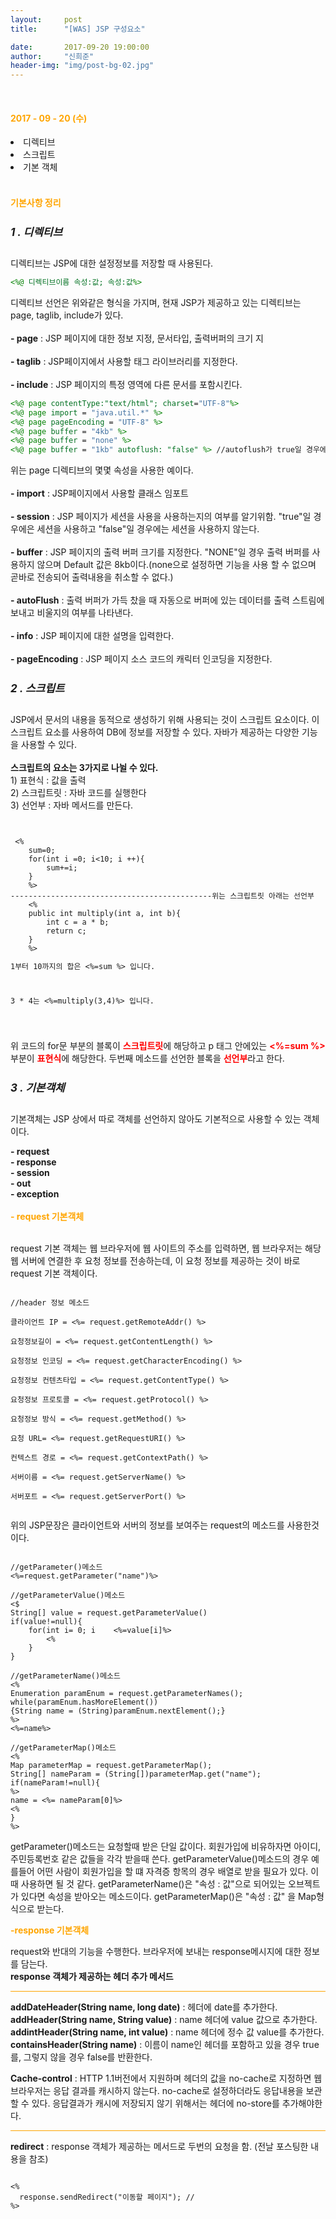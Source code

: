 ```yaml
---
layout:     post
title:      "[WAS] JSP 구성요소"

date:       2017-09-20 19:00:00
author:     "신희준"
header-img: "img/post-bg-02.jpg"
---
```

<br>
<H4 style ="font-weight:bold; color : orange">2017 - 09 - 20 (수)</H4>
<li>디렉티브</li>
<li>스크립트 </li>
<li>기본 객체</li>

<br>
<H4 style ="font-weight:bold; color:orange;">기본사항 정리</H4>


<h5 style = "font-size: 17px; font-weight : bold;">1 . 디렉티브</h5>

<p>
디렉티브는 JSP에 대한 설정정보를 저장할 때 사용된다.    
</p>

~~~JSP
<%@ 디렉티브이름 속성:값; 속성:값%>
~~~

<p>
디렉티브 선언은 위와같은 형식을 가지며, 현재 JSP가 제공하고 있는 디렉티브는 page, taglib, include가 있다.
<br><br>
<b>- page</b> : JSP 페이지에 대한 정보 지정, 문서타입, 출력버퍼의 크기 지
<br><br>
<b>- taglib</b> : JSP페이지에서 사용할 태그 라이브러리를 지정한다.
<BR><br>
<B>- include</B> : JSP 페이지의 특정 영역에 다른 문서를 포함시킨다.
</p>


~~~jsp
<%@ page contentType:"text/html"; charset="UTF-8"%>
<%@ page import = "java.util.*" %>
<%@ page pageEncoding = "UTF-8" %>
<%@ page buffer = "4kb" %>   
<%@ page buffer = "none" %>
<%@ page buffer = "1kb" autoflush: "false" %> //autoflush가 true일 경우에는 JSP 페이지 가 생성하는 데이터 크기가 버퍼보다 커지면 출력한다.
~~~



<p>위는 page 디렉티브의 몇몇 속성을 사용한 예이다.<br>
<br>
<B>- import</B> : JSP페이지에서 사용할 클래스 임포트<BR><BR>
<B>- session</B> : JSP 페이지가 세션을 사용을 사용하는지의 여부를 알기위함. "true"일 경우에은 세션을 사용하고 "false"일 경우에는 세션을 사용하지 않는다.<BR><BR>
<B>- buffer</B> : JSP 페이지의 출력 버퍼 크기를 지정한다. "NONE"일 경우 출력 버퍼를 사용하지 않으며 Default 값은 8kb이다.(none으로 설정하면 <jsp:forward>기능을 사용 할 수 없으며 곧바로 전송되어 출력내용을 취소할 수 없다.)
<br><BR><B>- autoFlush</B> : 출력 버퍼가 가득 찼을 때 자동으로 버퍼에 있는 데이터를 출력 스트림에 보내고 비울지의 여부를 나타낸다.<BR><BR>
<B>- info</B> : JSP 페이지에 대한 설명을 입력한다.<BR><BR>
<B>- pageEncoding</B> : JSP 페이지 소스 코드의 캐릭터 인코딩을 지정한다.

<h5 style = "font-size: 17px; font-weight : bold;">2 . 스크립트</h5>

<p>JSP에서 문서의 내용을 동적으로 생성하기 위해 사용되는 것이 스크립트 요소이다. 이 스크립트 요소를 사용하여 DB에 정보를 저장할 수 있다. 자바가 제공하는 다양한 기능을 사용할 수 있다. <BR><BR>
<b>스크립트의 요소는 3가지로 나뉠 수 있다.</b><BR>
1) 표현식 : 값을 출력<br>
2) 스크립트릿 : 자바 코드를 실행한다 <br>
3) 선언부 : 자바 메서드를 만든다.	</p>


<pre><code>
<body>
 <%
	sum=0;
	for(int i =0; i<10; i ++){
		sum+=i;
	}
	%>
---------------------------------------------위는 스크립트릿 아래는 선언부
	<%
	public int multiply(int a, int b){
		int c = a * b;
		return c;
	}
	%>
<p>1부터 10까지의 합은 <%=sum %> 입니다.</p>
<p>3 * 4는 <%=multiply(3,4)%> 입니다.</p>
</body>
</code></pre>


<p>위 코드의 for문 부분의 블록이 <b style="color:red">스크립트릿</b>에 해당하고 p 태그 안에있는 <b style="color:red"><%=sum %></b> 부분이 <b style="color:red">표현식</b>에 해당한다. 두번째 메소드를 선언한 블록을 <b style= "color:red;">선언부</b>라고 한다. </p>

<h5 style = "font-size: 17px; font-weight : bold;">3 . 기본객체</h5>
<p>기본객체는 JSP 상에서 따로 객체를 선언하지 않아도 기본적으로 사용할 수 있는 객체이다. </p>
<p><b>
- request
<br> - response
<br> - session
<br> - out
<br> - exception
</b>
<br><br>
<b style="color:orange;">- request 기본객체</b><br><br>

request 기본 객체는 웹 브라우저에 웹 사이트의 주소를 입력하면, 웹 브라우저는 해당 웹 서버에 연결한 후 요청 정보를 전송하는데, 이 요청 정보를 제공하는 것이 바로 request 기본 객체이다.
</p>


<pre><code>
//header 정보 메소드
<body>
클라이언트 IP = <%= request.getRemoteAddr() %><br>
요청정보길이 = <%= request.getContentLength() %><br>
요청정보 인코딩 = <%= request.getCharacterEncoding() %><br>
요청정보 컨텐츠타입 = <%= request.getContentType() %><br>
요청정보 프로토콜 = <%= request.getProtocol() %><br>
요청정보 방식 = <%= request.getMethod() %><br>
요청 URL= <%= request.getRequestURI() %><br>
컨텍스트 경로 = <%= request.getContextPath() %><br>
서버이름 = <%= request.getServerName() %><br>
서버포트 = <%= request.getServerPort() %>
</body>
</code></pre>



<p>위의 JSP문장은 클라이언트와 서버의 정보를 보여주는 request의 메소드를 사용한것이다.</p>


<pre><code>
//getParameter()메소드
<%=request.getParameter("name")%>

//getParameterValue()메소드
<$
String[] value = request.getParameterValue()
if(value!=null){
	for(int i= 0; i <values.length(); i++){
		%>   <%=value[i]%>
		<%
	}
}

//getParameterName()메소드
<%
Enumeration paramEnum = request.getParameterNames();
while(paramEnum.hasMoreElement())
{String name = (String)paramEnum.nextElement();}
%>
<%=name%>

//getParameterMap()메소드
<%
Map parameterMap = request.getParameterMap();
String[] nameParam = (String[])parameterMap.get("name");
if(nameParam!=null){
%>
name = <%= nameParam[0]%>
<%
}
%>
</code></pre>



<p>getParameter()메소드는 요청할때 받은 단일 값이다. 회원가입에 비유하자면 아이디, 주민등록번호 같은 값들을 각각 받을때 쓴다. getParameterValue()메소드의 경우 예를들어 어떤 사람이 회원가입을 할 떄 자격증 항목의 경우 배열로 받을 필요가 있다. 이 때 사용하면 될 것 같다. getParameterName()은 "속성 : 값"으로 되어있는 오브젝트가 있다면 속성을 받아오는 메소드이다. getParameterMap()은 "속성 : 값" 을 Map형식으로 받는다.</p>

<p><b style="color:orange;">-response 기본객체</b><br>

request와 반대의 기능을 수행한다. 브라우저에 보내는 response메시지에 대한 정보를 담는다.
<br><b>response 객체가 제공하는 헤더 추가 메서드</b>

</p>
<hr style ="background-color: orange; ">
<p>
<b>addDateHeader(String name, long date)</b> : 헤더에 date를 추가한다.<br>
<b>addHeader(String name, String value)</b> : name 헤더에 value 값으로 추가한다.<br>
<b>addintHeader(String name, int value)</b> : name 헤더에 정수 값 value를 추가한다.<br>
<b>containsHeader(String name)</b> : 이름이 name인 헤더를 포함하고 있을 경우 true를, 그렇지 않을 경우 false를 반환한다.<br>


<b>Cache-control</b> : HTTP 1.1버전에서 지원하며 헤더의 값을 no-cache로 지정하면 웹 브라우저는 응답 결과를 캐시하지 않는다. no-cache로 설정하더라도 응답내용을 보관할 수 있다. 응답결과가 캐시에 저장되지 않기 위해서는 헤더에 no-store를 추가해야한다.
</p>
<hr style ="background-color: orange; ">


<p><b>redirect</b> : response 객체가 제공하는 메서드로 두번의 요청을 함. (전날 포스팅한 내용을 참조)</p>

<pre><code>
<%
  response.sendRedirect("이동할 페이지"); //
%>
</code></pre>
